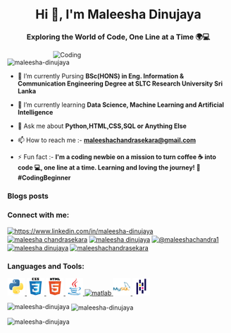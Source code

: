 
<h1 align="center">Hi 👋, I'm Maleesha Dinujaya</h1>
<h3 align="center">Exploring the World of Code, One Line at a Time 🌍💻</h3>
<img align="right" alt="Coding" width="400" src="https://camo.githubusercontent.com/cae12fddd9d6982901d82580bdf321d81fb299141098ca1c2d4891870827bf17/68747470733a2f2f6d69726f2e6d656469756d2e636f6d2f6d61782f313336302f302a37513379765349765f7430696f4a2d5a2e676966">


<p align="left"> <img src="https://komarev.com/ghpvc/?username=maleesha-dinujaya&label=Profile%20views&color=0e75b6&style=flat" alt="maleesha-dinujaya" /> </p>

- 🔭 I’m currently Pursing **BSc(HONS) in Eng. Information & Communication Engineering Degree at SLTC Research University Sri Lanka**

- 🌱 I’m currently learning **Data Science, Machine Learning and Artificial Intelligence**

- 💬 Ask me about **Python,HTML,CSS,SQL or Anything Else**

- 📫 How to reach me :- **maleeshachandrasekara@gmail.com**

- ⚡ Fun fact :- **I'm a coding newbie on a mission to turn coffee ☕ into code 💻, one line at a time. Learning and loving the journey! 🚀 #CodingBeginner**

### Blogs posts
<!-- BLOG-POST-LIST:START -->
<!-- BLOG-POST-LIST:END -->

<h3 align="left">Connect with me:</h3>
<p align="left">

<a href="https://linkedin.com/in/https://www.linkedin.com/in/maleesha-dinujaya" target="blank"><img align="center" src="https://raw.githubusercontent.com/rahuldkjain/github-profile-readme-generator/master/src/images/icons/Social/linked-in-alt.svg" alt="https://www.linkedin.com/in/maleesha-dinujaya" height="30" width="40" /></a>
<a href="https://fb.com/maleesha chandrasekara" target="blank"><img align="center" src="https://raw.githubusercontent.com/rahuldkjain/github-profile-readme-generator/master/src/images/icons/Social/facebook.svg" alt="maleesha chandrasekara" height="30" width="40" /></a>
<a href="https://instagram.com/maleesha dinujaya" target="blank"><img align="center" src="https://raw.githubusercontent.com/rahuldkjain/github-profile-readme-generator/master/src/images/icons/Social/instagram.svg" alt="maleesha dinujaya" height="30" width="40" /></a>
<a href="https://www.hackerrank.com/@maleeshachandra1" target="blank"><img align="center" src="https://raw.githubusercontent.com/rahuldkjain/github-profile-readme-generator/master/src/images/icons/Social/hackerrank.svg" alt="@maleeshachandra1" height="30" width="40" /></a>
<a href="https://dev.to/maleesha dinujaya" target="blank"><img align="center" src="https://raw.githubusercontent.com/rahuldkjain/github-profile-readme-generator/master/src/images/icons/Social/devto.svg" alt="maleesha dinujaya" height="30" width="40" /></a>
<a href="https://codesandbox.com/maleeshachandrasekara" target="blank"><img align="center" src="https://raw.githubusercontent.com/rahuldkjain/github-profile-readme-generator/master/src/images/icons/Social/codesandbox.svg" alt="maleeshachandrasekara" height="30" width="40" /></a>
</p>

<h3 align="left">Languages and Tools:</h3>
<p align="left"> <a href="https://www.python.org" target="_blank" rel="noreferrer"> <img src="https://raw.githubusercontent.com/devicons/devicon/master/icons/python/python-original.svg" alt="python" width="40" height="40"/> </a<a href="https://www.w3schools.com/css/" target="_blank" rel="noreferrer"> <img src="https://raw.githubusercontent.com/devicons/devicon/master/icons/css3/css3-original-wordmark.svg" alt="css3" width="40" height="40"/> </a> <a href="https://www.w3.org/html/" target="_blank" rel="noreferrer"> <img src="https://raw.githubusercontent.com/devicons/devicon/master/icons/html5/html5-original-wordmark.svg" alt="html5" width="40" height="40"/> </a> <a href="https://www.java.com" target="_blank" rel="noreferrer"> <img src="https://raw.githubusercontent.com/devicons/devicon/master/icons/java/java-original.svg" alt="java" width="40" height="40"/> </a> <a href="https://www.mathworks.com/" target="_blank" rel="noreferrer"> <img src="https://upload.wikimedia.org/wikipedia/commons/2/21/Matlab_Logo.png" alt="matlab" width="40" height="40"/> </a> <a href="https://www.mysql.com/" target="_blank" rel="noreferrer"> <img src="https://raw.githubusercontent.com/devicons/devicon/master/icons/mysql/mysql-original-wordmark.svg" alt="mysql" width="40" height="40"/> </a> <a href="https://pandas.pydata.org/" target="_blank" rel="noreferrer"> <img src="https://raw.githubusercontent.com/devicons/devicon/2ae2a900d2f041da66e950e4d48052658d850630/icons/pandas/pandas-original.svg" alt="pandas" width="40" height="40"/> </a>  </p>

<p><img align="left" src="https://github-readme-stats.vercel.app/api/top-langs?username=maleesha-dinujaya&show_icons=true&locale=en&layout=compact" alt="maleesha-dinujaya" /></p>

<p>&nbsp;<img align="center" src="https://github-readme-stats.vercel.app/api?username=maleesha-dinujaya&show_icons=true&locale=en" alt="maleesha-dinujaya" /></p>

<p><img align="center" src="https://github-readme-streak-stats.herokuapp.com/?user=maleesha-dinujaya&" alt="maleesha-dinujaya" /></p>

